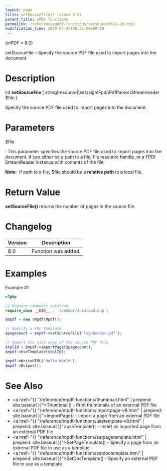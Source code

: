 ```yaml
---
layout: page
title: setSourceFile() (since 8.0)
parent_title: mPDF functions
permalink: /reference/mpdf-functions/setsourcefile-v8.html
modification_time: 2019-03-25T08:21:00+00:00
---
```


(mPDF &ge; 8.0)

setSourceFile – Specify the source PDF file used to import pages into the document

# Description

int **setSourceFile** ( string\|resource\|\\setasign\\Fpdi\\PdfParser\\Streamreader <span class="parameter">$file</span> )

Specify the source PDF file used to import pages into the document.

# Parameters

<span class="parameter">$file</span>

: This parameter specifies the source PDF file used to import pages into the document. It can either be a path to a file, file resource handle, or a FPDI StreamReader instance with contents of the file.

  **Note**:  If path to a file, <span class="parameter">$file</span> should be a **relative path** to a local file.

# Return Value

**setSourceFile()** returns the number of pages in the source file.

# Changelog

<table class="table">
<thead>
<tr>
  <th>Version</th>
  <th>Description</th>
</tr>
</thead>
<tbody>
<tr>
  <td>8.0</td>
  <td>Function was added.</td>
</tr>
</tbody>
</table>

# Examples

Example #1

```php
<?php

// Require composer autoload
require_once __DIR__ . '/vendor/autoload.php';

$mpdf = new \Mpdf\Mpdf();

// Specify a PDF template
$pagecount = $mpdf->setSourceFile('logoheader.pdf');

// Import the last page of the source PDF file
$tplId = $mpdf->importPage($pagecount);
$mpdf->UseTemplate($tplId);

$mpdf->WriteHTML('Hello World');
$mpdf->Output();

```

# See Also

* <a href="{{ "/reference/mpdf-functions/thumbnail.html" | prepend: site.baseurl }}">Thumbnail()</a> - Print thumbnails of an external PDF file
* <a href="{{ "/reference/mpdf-functions/importpage-v8.html" | prepend: site.baseurl }}">importPage()</a> - Import a page from an external PDF file
* <a href="{{ "/reference/mpdf-functions/usetemplate-v8.html" | prepend: site.baseurl }}">useTemplate()</a> - Insert an imported page from an external PDF file
* <a href="{{ "/reference/mpdf-functions/setpagetemplate.html" | prepend: site.baseurl }}">SetPageTemplate()</a> - Specify a page from an external PDF file to use as a template
* <a href="{{ "/reference/mpdf-functions/setdoctemplate.html" | prepend: site.baseurl }}">SetDocTemplate()</a> - Specify an external PDF file to use as a template

